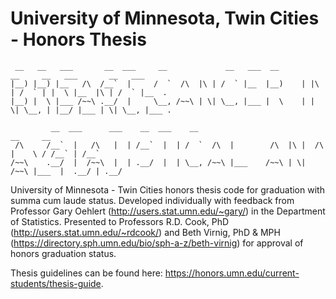 # University of Minnesota, Twin Cities - Honors Thesis

```  
 __   __   ___       __  ___     __             __   ___  __             __     __   ___       __   ___  
|__) |__) |__   /\  /__`  |     /  `  /\  |\ | /  ` |__  |__)    | |\ | /  ` | |  \ |__  |\ | /  ` |__  .
|__) |  \ |___ /~~\ .__/  |     \__, /~~\ | \| \__, |___ |  \    | | \| \__, | |__/ |___ | \| \__, |___ .
                                                                                                         
         __  ___      ___    __  ___    __                                        __     __              
 /\     /__`  |   /\   |  | /__`  |  | /  `  /\  |        /\  |\ |  /\  |    \ / /__` | /__`             
/~~\    .__/  |  /~~\  |  | .__/  |  | \__, /~~\ |___    /~~\ | \| /~~\ |___  |  .__/ | .__/ 

```  

University of Minnesota - Twin Cities honors thesis code for graduation with summa cum laude status. Developed individually with feedback from Professor Gary Oehlert (http://users.stat.umn.edu/~gary/) in the Department of Statistics. Presented to Professors R.D. Cook, PhD (http://users.stat.umn.edu/~rdcook/) and Beth Virnig, PhD & MPH (https://directory.sph.umn.edu/bio/sph-a-z/beth-virnig) for approval of honors graduation status.

Thesis guidelines can be found here: https://honors.umn.edu/current-students/thesis-guide.
